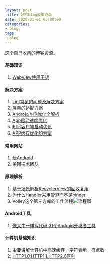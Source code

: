 ```yaml
---
layout: post
title: 好的blog收集记录
date: 2020-01-01 00:00:00
categories: 
- blog
tags:
- blog
--- 
```

这个自己收集的博客资源。  
<!--more-->  

#### 基础知识
1. [WebView使用干货](https://www.jianshu.com/p/fd61e8f4049e)
#### 解决方案
1. [Lint常见的问题及解决方案](https://www.jianshu.com/p/c970a4e71395)
2. [屏幕的适配方案](https://www.jianshu.com/p/55e0fca23b4f)
3. [Android省电优化全解析](https://mp.weixin.qq.com/s/NRfnzJuHVbD61KGr-i-XZA)
4. [App启动速度优化](https://mp.weixin.qq.com/s/t1tn66C2wPM2I56r6mmBrQ)
5. [知乎客户端启动优化](https://www.jianshu.com/p/bcc3dddf0b36)  
6. [APP内存优化的方案](https://mp.weixin.qq.com/s?__biz=MzIxNzU1Nzk3OQ==&mid=2247487139&idx=1&sn=c045e08eb1d450e907b47d990da2bff1&chksm=97f6b017a081390144676541b8b68ae4e4f80804a8a42b093be324c25fdd3617eaa335a2c119&scene=38#wechat_redirect)  

#### 常用网站
1. [玩Android](http://www.wanandroid.com/)
2. [美团技术团队](https://tech.meituan.com/)  

#### 原理解析
1. [基于场景解析RecyclerView的回收复用](https://www.cnblogs.com/dasusu/p/7746946.html)  
2. [为什么Handler采用管道而不是binder](https://www.wengbi.com/thread_34417_1.html)
3. Volley这个第三方库的工作流程![流程图](https://developer.android.com/images/training/volley-request.png)  

#### Android工具  
1. [像大牛一样写代码:31个Android开发者工具](http://www.jcodecraeer.com/plus/view.php?aid=7973)
#### 计算机基础知识
1. [主要讲解计算机中高速缓存，字符表示，符点数](http://kaito-kidd.com/)
2. [HTTP1.0,HTTP1.1,HTTP2.0区别](https://juejin.im/entry/5981c5df518825359a2b9476)


